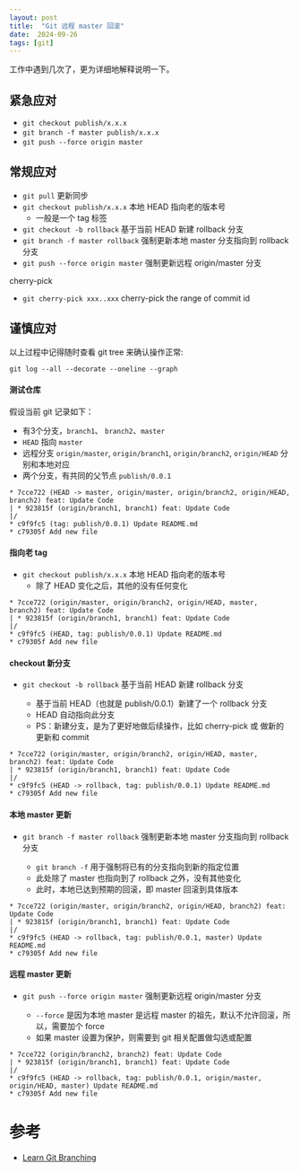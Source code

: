 ```yaml
---
layout: post
title:  "Git 远程 master 回滚"
date:  2024-09-26
tags: [git]
---
```


  工作中遇到几次了，更为详细地解释说明一下。

## 紧急应对

* `git checkout publish/x.x.x`
* `git branch -f master publish/x.x.x`
* `git push --force origin master`


## 常规应对

* `git pull` 更新同步
* `git checkout publish/x.x.x` 本地 HEAD 指向老的版本号
  * 一般是一个 tag 标签
* `git checkout -b rollback` 基于当前 HEAD 新建 rollback 分支
* `git branch -f master rollback` 强制更新本地 master 分支指向到 rollback 分支
* `git push --force origin master` 强制更新远程 origin/master 分支

cherry-pick

* `git cherry-pick xxx..xxx` cherry-pick the range of commit id

## 谨慎应对

以上过程中记得随时查看 git tree 来确认操作正常:

`git log --all --decorate --oneline --graph`

#### 测试仓库

假设当前 git 记录如下：
* 有3个分支，`branch1`、 `branch2`、`master`
* `HEAD` 指向 `master`
* 远程分支 `origin/master`, `origin/branch1`, `origin/branch2`, `origin/HEAD` 分别和本地对应
* 两个分支，有共同的父节点 `publish/0.0.1`

```
* 7cce722 (HEAD -> master, origin/master, origin/branch2, origin/HEAD, branch2) feat: Update Code
| * 923815f (origin/branch1, branch1) feat: Update Code
|/
* c9f9fc5 (tag: publish/0.0.1) Update README.md
* c79305f Add new file
```

#### 指向老 tag

* `git checkout publish/x.x.x` 本地 HEAD 指向老的版本号
  * 除了 HEAD 变化之后，其他的没有任何变化

```
* 7cce722 (origin/master, origin/branch2, origin/HEAD, master, branch2) feat: Update Code
| * 923815f (origin/branch1, branch1) feat: Update Code
|/
* c9f9fc5 (HEAD, tag: publish/0.0.1) Update README.md
* c79305f Add new file
```

#### checkout 新分支

* `git checkout -b rollback` 基于当前 HEAD 新建 rollback 分支

  * 基于当前 HEAD（也就是 publish/0.0.1）新建了一个 rollback 分支
  * HEAD 自动指向此分支
  * PS：新建分支，是为了更好地做后续操作，比如 cherry-pick 或 做新的更新和 commit

```
* 7cce722 (origin/master, origin/branch2, origin/HEAD, master, branch2) feat: Update Code
| * 923815f (origin/branch1, branch1) feat: Update Code
|/
* c9f9fc5 (HEAD -> rollback, tag: publish/0.0.1) Update README.md
* c79305f Add new file
```

#### 本地 master 更新

* `git branch -f master rollback` 强制更新本地 master 分支指向到 rollback 分支

  * `git branch -f` 用于强制将已有的分支指向到新的指定位置
  * 此处除了 master 也指向到了 rollback 之外，没有其他变化
  * 此时，本地已达到预期的回滚，即 master 回滚到具体版本

```
* 7cce722 (origin/master, origin/branch2, origin/HEAD, branch2) feat: Update Code
| * 923815f (origin/branch1, branch1) feat: Update Code
|/
* c9f9fc5 (HEAD -> rollback, tag: publish/0.0.1, master) Update README.md
* c79305f Add new file
```

#### 远程 master 更新

* `git push --force origin master` 强制更新远程 origin/master 分支

  * `--force` 是因为本地 master 是远程 master 的祖先，默认不允许回滚，所以，需要加个 force
  * 如果 master 设置为保护，则需要到 git 相关配置做勾选或配置

```
* 7cce722 (origin/branch2, branch2) feat: Update Code
| * 923815f (origin/branch1, branch1) feat: Update Code
|/
* c9f9fc5 (HEAD -> rollback, tag: publish/0.0.1, origin/master, origin/HEAD, master) Update README.md
* c79305f Add new file
```


# 参考

* [Learn Git Branching](https://zhoukekestar.github.io/notes/2018/12/23/git-branch.html)
